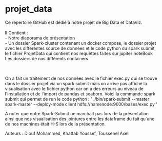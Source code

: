 # projet_data

Ce répertoire GitHub est dédié à notre projet de Big Data et DataViz. <br /><br />
Il Contient : <br />
    - Notre diaporama de présentation <br />
    - Un dossier Spark-cluster contenant 
        un docker compose, 
        le dossier projet avec les différentes source de données et le code python du spark submit,
        le fichier ProjetData qui contient nos requêttes faites sur jupiter noteBook 
        Les dossiers de nos différents containers <br />
        <br /><br />

On a fait un traitement de nos données avec le fichier exec.py qui se trouve dans le dossier projet via un spark submit mais on arrive pas affiché la visualisation avec le fichier python car on a des erreurs au niveau de l'installation et de l'import de pandas et seaborn.
Voici la commande spark submit qui permet de run le code python : ' ./bin/spark-submit    --master spark-master    --deploy-mode client    hdfs://namenode:9000/bases/exec.py ' 


A noter que notre Spark-Submit ne marchait pas lors de la présentation ainsi que nos visualisation des jointures entre les dataframe du fait qu'une de nos machines était H-S lors de la présentation.

Auteurs : Diouf Mohammed, Khattab Youssef, Toussenel Axel

